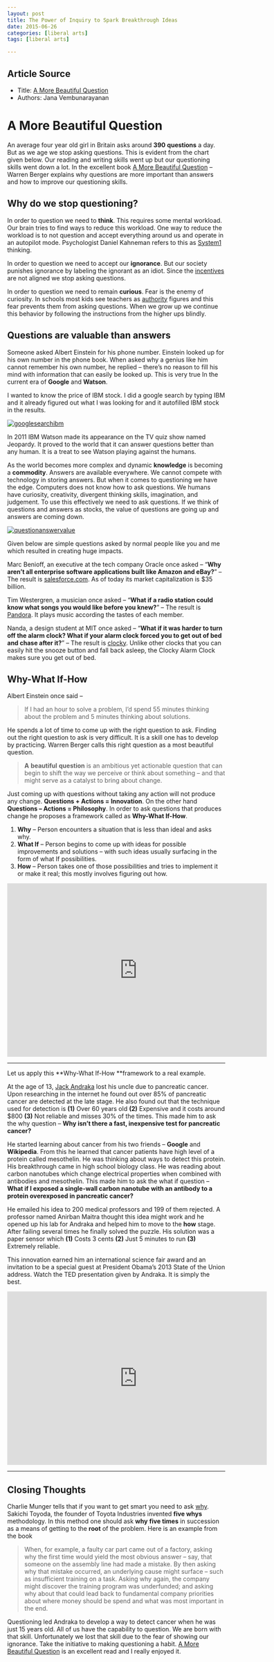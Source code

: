 ```yaml
---
layout: post
title: The Power of Inquiry to Spark Breakthrough Ideas 
date: 2015-06-26
categories: [liberal arts]
tags: [liberal arts]

---
```


## Article Source
* Title: [A More Beautiful Question](https://janav.wordpress.com/2014/03/21/a-more-beautiful-question/)
* Authors: Jana Vembunarayanan 



A More Beautiful Question 
=========================

An average four year old girl in Britain asks around **390**
**questions** a day. But as we age we stop asking questions. This is
evident from the chart given below. Our reading and writing skills went
up but our questioning skills went down a lot. In the excellent book [A
More Beautiful
Question](http://www.amazon.com/More-Beautiful-Question-Inquiry-Breakthrough/dp/1620401452)
– Warren Berger explains why questions are more important than answers
and how to improve our questioning skills.


Why do we stop questioning?
---------------------------

In order to question we need to **think**. This requires some mental
workload. Our brain tries to find ways to reduce this workload. One way
to reduce the workload is to not question and accept everything around
us and operate in an autopilot mode. Psychologist Daniel Kahneman refers
to this as
[System1](https://janav.wordpress.com/2013/06/04/association/ "Association")
thinking.

In order to question we need to accept our **ignorance**. But our
society punishes ignorance by labeling the ignorant as an idiot. Since
the
[incentives](https://janav.wordpress.com/2013/04/05/incentives/ "Incentives")
are not aligned we stop asking questions.

In order to question we need to remain **curious**. Fear is the enemy of
curiosity. In schools most kids see teachers as
[authority](https://janav.wordpress.com/2013/05/24/authority/ "Authority")
figures and this fear prevents them from asking questions. When we grow
up we continue this behavior by following the instructions from the
higher ups blindly.

Questions are valuable than answers
-----------------------------------

Someone asked Albert Einstein for his phone number. Einstein looked up
for his own number in the phone book. When asked why a genius like him
cannot remember his own number, he replied – there’s no reason to fill
his mind with information that can easily be looked up. This is very
true In the current era of **Google** and **Watson**.

I wanted to know the price of IBM stock. I did a google search by typing
IBM and it already figured out what I was looking for and it autofilled
IBM stock in the results.

[![googlesearchibm](https://janav.files.wordpress.com/2014/03/googlesearchibm.jpg?w=700&h=134)](https://janav.files.wordpress.com/2014/03/googlesearchibm.jpg)

In 2011 IBM Watson made its appearance on the TV quiz show named
Jeopardy. It proved to the world that it can answer questions better
than any human. It is a treat to see Watson playing against the humans.

As the world becomes more complex and dynamic **knowledge** is becoming
a **commodity**. Answers are available everywhere. We cannot compete
with technology in storing answers. But when it comes to questioning we
have the edge. Computers does not know how to ask questions. We humans
have curiosity, creativity, divergent thinking skills, imagination, and
judgement. To use this effectively we need to ask questions. If we think
of questions and answers as stocks, the value of questions are going up
and answers are coming down.

[![questionanswervalue](https://janav.files.wordpress.com/2014/03/questionanswervalue.jpg?w=500&h=400)](https://janav.files.wordpress.com/2014/03/questionanswervalue.jpg)

Given below are simple questions asked by normal people like you and me
which resulted in creating huge impacts.

Marc Benioff, an executive at the tech company Oracle once asked –
“**Why aren’t all enterprise software applications built like Amazon and
eBay?**” – The result is [salesforce.com](http://www.salesforce.com/).
As of today its market capitalization is \$35 billion.

Tim Westergren, a musician once asked – “**What if a radio station could
know what songs you would like before you knew?**” – The result is
[Pandora](http://www.pandora.com/). It plays music according the tastes
of each member.

Nanda, a design student at MIT once asked – “**What if it was harder to
turn off the alarm clock? What if your alarm clock forced you to get out
of bed and chase after it?**” – The result is
[clocky](http://www.nandahome.com/). Unlike other clocks that you can
easily hit the snooze button and fall back asleep, the Clocky Alarm
Clock makes sure you get out of bed.

Why-What If-How
---------------

Albert Einstein once said – 

> If I had an hour to solve a problem, I’d spend 55 minutes thinking about the problem and 5 minutes thinking about solutions. 

He spends a lot of time to come up with the right question to
ask. Finding out the right question to ask is very difficult. It is a
skill one has to develop by practicing. Warren Berger calls this right
question as a most beautiful question.

> **A** **beautiful** **question** is an ambitious yet actionable
> question that can begin to shift the way we perceive or think about
> something – and that might serve as a catalyst to bring about change.

Just coming up with questions without taking any action will not produce
any change. **Questions + Actions = Innovation**. On the other hand
**Questions – Actions = Philosophy**. In order to ask questions that
produces change he proposes a framework called as **Why-What If-How**.

1.  **Why** – Person encounters a situation that is less than ideal and
    asks why.
2.  **What If** – Person begins to come up with ideas for possible
    improvements and solutions – with such ideas usually surfacing in
    the form of what If possibilities.
3.  **How** – Person takes one of those possibilities and tries to
    implement it or make it real; this mostly involves figuring out how.

<iframe width="600" height="400" src="https://www.youtube.com/embed/UKCJEJzEf5I" frameborder="0" allowfullscreen></iframe>

---

Let us apply this **Why-What If-How **framework to a real example.

At the age of 13, [Jack
Andraka](http://en.wikipedia.org/wiki/Jack_Andraka) lost his uncle due
to pancreatic cancer. Upon researching in the internet he found out over
85% of pancreatic cancer are detected at the late stage. He also found
out that the technique used for detection is **(1)** Over 60 years old
**(2)** Expensive and it costs around $800 **(3)** Not reliable and
misses 30% of the times. This made him to ask the why question – **Why
isn’t there a fast, inexpensive test for pancreatic cancer?**

He started learning about cancer from his two friends – **Google** and
**Wikipedia**. From this he learned that cancer patients have high level
of a protein called mesothelin. He was thinking about ways to detect
this protein. His breakthrough came in high school biology class. He was
reading about carbon nanotubes which change electrical properties when
combined with antibodies and mesothelin. This made him to ask the what
if question – **What if I exposed a single-wall carbon nanotube with an
antibody to a protein overexposed in pancreatic cancer?**

He emailed his idea to 200 medical professors and 199 of them rejected.
A professor named Anirban Maitra thought this idea might work and he
opened up his lab for Andraka and helped him to move to the **how**
stage. After failing several times he finally solved the puzzle. His
solution was a paper sensor which **(1)** Costs 3 cents **(2)** Just 5
minutes to run **(3)** Extremely reliable.

This innovation earned him an international science fair award and an
invitation to be a special guest at President Obama’s 2013 State of the
Union address. Watch the TED presentation given by Andraka. It is simply
the best.

<iframe width="600" height="400" src="https://www.youtube.com/embed/g-ycQufrgK4" frameborder="0" allowfullscreen></iframe>

---

Closing Thoughts
----------------

Charlie Munger tells that if you want to get smart you need to ask
[why](https://janav.wordpress.com/2013/06/09/why/ "Why?"). Sakichi
Toyoda, the founder of Toyota Industries invented **five whys**
methodology. In this method one should ask **why** **five times** in
succession as a means of getting to the **root** of the problem. Here is
an example from the book

> When, for example, a faulty car part came out of a factory, asking why
> the first time would yield the most obvious answer – say, that someone
> on the assembly line had made a mistake. By then asking why that
> mistake occurred, an underlying cause might surface – such as
> insufficient training on a task. Asking why again, the company might
> discover the training program was underfunded; and asking why about
> that could lead back to fundamental company priorities about where
> money should be spend and what was most important in the end.

Questioning led Andraka to develop a way to detect cancer when he was
just 15 years old. All of us have the capability to question. We are
born with that skill. Unfortunately we lost that skill due to the fear
of showing our ignorance. Take the initiative to making questioning a
habit. [A More Beautiful
Question](http://www.amazon.com/More-Beautiful-Question-Inquiry-Breakthrough/dp/1620401452) is
an excellent read and I really enjoyed it.

